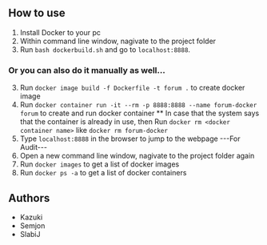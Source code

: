 ## How to use
1. Install Docker to your pc
2. Within command line window, nagivate to the project folder
3. Run `bash dockerbuild.sh` and go to `localhost:8888`.
### Or you can also do it manually as well...
3. Run `docker image build -f Dockerfile -t forum .` to create docker image
4. Run `docker container run -it --rm -p 8888:8888 --name forum-docker forum` to create and run docker container
  ** In case that the system says that the container is already in use, then Run `docker rm <docker container name>` like `docker rm forum-docker`
5. Type `localhost:8888` in the browser to jump to the webpage
---For Audit---
1. Open a new command line window, nagivate to the project folder again
2. Run `docker images` to get a list of docker images
3. Run `docker ps -a` to get a list of docker containers

## Authors
* Kazuki
* Semjon
* SlabiJ